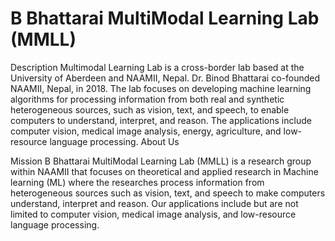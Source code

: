 # B Bhattarai MultiModal Learning Lab (MMLL)

Description
Multimodal Learning Lab is a cross-border lab based at the University of Aberdeen and NAAMII, Nepal. Dr. Binod Bhattarai co-founded NAAMII, Nepal, in 2018. The lab focuses on developing machine learning algorithms for processing information from both real and synthetic heterogeneous sources, such as vision, text, and speech, to enable computers to understand, interpret, and reason. The applications include computer vision, medical image analysis, energy, agriculture, and low-resource language processing.
About Us

Mission
B Bhattarai MultiModal Learning Lab (MMLL) is a research group within NAAMII that focuses on theoretical and applied research in Machine learning (ML) where the researches process information from heterogeneous sources such as vision, text, and speech to make computers understand, interpret and reason. Our applications include but are not limited to computer vision, medical image analysis, and low-resource language processing.
